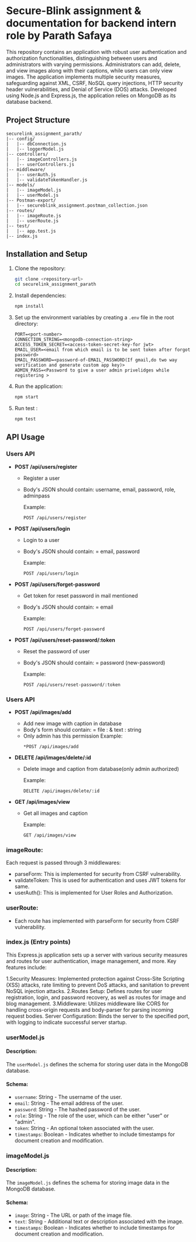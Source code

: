 # Secure-Blink assignment & documentation for backend intern role by Parath Safaya

This repository contains an application with robust user authentication and authorization functionalities, distinguishing between users and administrators with varying permissions. Administrators can add, delete, and view images along with their captions, while users can only view images. The application implements multiple security measures, safeguarding against XML, CSRF, NoSQL query injections, HTTP security header vulnerabilities, and Denial of Service (DOS) attacks. Developed using Node.js and Express.js, the application relies on MongoDB as its database backend.
## Project Structure

```plaintext
securelink_assignment_parath/
|-- config/
|   |-- dbConnection.js
|   |-- loggerModel.js
|-- controllers/
|   |-- imageControllers.js
|   |-- userControllers.js
|-- middleware/
|   |-- userAuth.js
|   |-- validateTokenHandler.js
|-- models/
|   |-- imageModel.js
|   |-- userModel.js
|-- Postman-export/
|   |-- secureblink_assignment.postman_collection.json
|-- routes/
|   |-- imageRoute.js
|   |-- userRoute.js
|-- test/
|   |-- app.test.js
|-- index.js
```

## Installation and Setup

1. Clone the repository:

   ```bash
   git clone <repository-url>
   cd securelink_assignment_parath
   ```

2. Install dependencies:

   ```bash
   npm install
   ```

3. Set up the environment variables by creating a `.env` file in the root directory:

   ```plaintext
   PORT=<port-number>
   CONNECTION_STRING=<mongodb-connection-string>
   ACCESS_TOKEN_SECRET=<access-token-secret-key-for jwt>
   EMAIL_USER=<email from which email is to be sent token after forgot password>
   EMAIL_PASSWORD=<password-of-EMAIL_PASSWORD(If gmail,do two way verification and generate custom app key)>
   ADMIN_PASS=<Password to give a user admin privelidges while registering >
   ```

4. Run the application:

   ```bash
   npm start
   ```
   
6. Run test :

   ```bash
   npm test
   ```

## API Usage

### Users API

- **POST /api/users/register**
  - Register a user
  - Body's JSON should contain: username, email, password, role, adminpass
  
    Example:
    ```plaintext
    POST /api/users/register
    ```
    
- **POST /api/users/login**
  - Login to a user
  - Body's JSON should contain: = email, password
  
    Example:
    ```plaintext
    POST /api/users/login
    ```

- **POST /api/users/forget-password**
  - Get token for reset password in mail mentioned
  - Body's JSON should contain: = email
  
    Example:
    ```plaintext
    POST /api/users/forget-password
    ```
    
- **POST /api/users/reset-password/:token**
  - Reset the password of user 
  - Body's JSON should contain: =  password (new-password)
  
    Example:
    ```plaintext
    POST /api/users/reset-password/:token
    ```

### Users API

- **POST /api/images/add**
  - Add new image with caption in database
  - Body's form should contain: =  file : <image-uploaded> & text : string
  - Only admin has this permission
    Example:
    ```plaintext
    *POST /api/images/add
    ```

- **DELETE /api/images/delete/:id**
  - Delete image and caption from database(only admin authorized)
  
    Example:
    ```plaintext
    DELETE /api/images/delete/:id
    ```

- **GET /api/images/view**
  - Get all images and caption

    Example:
    ```plaintext
    GET /api/images/view
    ```


### imageRoute:
Each request is passed through 3 middlewares:

- parseForm:
This is implemented for security from CSRF vulnerability.
- validateToken:
This is used for authentication and uses JWT tokens for same.
- userAuth():
This is implemented for User Roles and Authorization.

### userRoute:
- Each route has implemented with parseForm for security from CSRF vulnerability.

### index.js (Entry points)
This Express.js application sets up a server with various security measures and routes for user authentication, image management, and more. Key features include:

1.Security Measures: Implemented protection against Cross-Site Scripting (XSS) attacks, rate limiting to prevent DoS attacks, and sanitation to prevent NoSQL injection attacks.
2.Routes Setup: Defines routes for user registration, login, and password recovery, as well as routes for image and blog management.
3.Middleware: Utilizes middleware like CORS for handling cross-origin requests and body-parser for parsing incoming request bodies.
Server Configuration: Binds the server to the specified port, with logging to indicate successful server startup.



### userModel.js

#### Description:
The `userModel.js` defines the schema for storing user data in the MongoDB database.

#### Schema:
- `username`: String - The username of the user.
- `email`: String - The email address of the user.
- `password`: String - The hashed password of the user.
- `role`: String - The role of the user, which can be either "user" or "admin".
- `token`: String - An optional token associated with the user.
- `timestamps`: Boolean - Indicates whether to include timestamps for document creation and modification.

### imageModel.js

#### Description:
The `imageModel.js` defines the schema for storing image data in the MongoDB database.

#### Schema:
- `image`: String - The URL or path of the image file.
- `text`: String - Additional text or description associated with the image.
- `timestamps`: Boolean - Indicates whether to include timestamps for document creation and modification.


